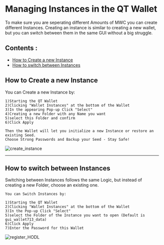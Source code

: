 
# Managing Instances in the QT Wallet

  To make sure you are seperating different Amounts of MWC you can create different Instances. 
  Creating an instance is similar to creating a new wallet, but you can switch between them in the same GUI without a big struggle.


## Contents : 
  * [How to Create a new Instance](#How-to-Create-a-new-Instance)
  * [How to switch between Instances](#How-to-switch-between-Instances)
  
  
## How to Create a new Instance

  You can Create a new Instance by:
  
	1)Starting the QT Wallet
	2)Clicking "Wallet Instances" at the bottom of the Wallet
	3)In the appearing Pop-up Click "Select" 
	4)Creating a new Folder with any Name you want 
	5)select this Folder and confirm
	6)Click Apply
	
	Then the Wallet will let you initialize a new Instance or restore an existing Seed.
	Choose Strong Passwords and Backup your Seed - Stay Safe!
	
	
  ![create_instance](/static/img/create_instance.gif "Create Wallet Instance")

------

## How to switch between Instances

  Switching between Instances follows the same Logic, but instead of creating a new Folder, choose an existing one. 

    You can Switch Instances by:
  
	1)Starting the QT Wallet
	2)Clicking "Wallet Instances" at the bottom of the Wallet
	3)In the Pop-up Click "Select" 
	5)select the Folder of the Instance you want to open (Default is gui_wallet713_data)
	6)Click Apply
	7)Enter the Password for this Wallet

		
  ![register_HODL](/static/img/switch_instance.gif "Registering for HODL Program")